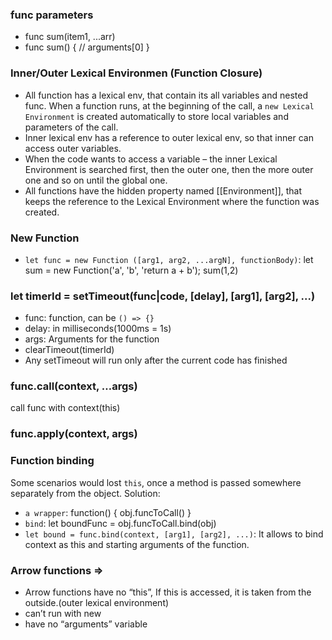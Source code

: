 ### func parameters
- func sum(item1, ...arr)
- func sum() { // arguments[0] }

### Inner/Outer Lexical Environmen (Function Closure)
- All function has a lexical env, that contain its all variables and nested func. When a function runs, at the beginning of the call, a `new Lexical Environment` is created automatically to store local variables and parameters of the call.
- Inner lexical env has a reference to outer lexical env, so that inner can access outer variables.
- When the code wants to access a variable – the inner Lexical Environment is searched first, then the outer one, then the more outer one and so on until the global one.
- All functions have the hidden property named [[Environment]], that keeps the reference to the Lexical Environment where the function was created.

### New Function
- `let func = new Function ([arg1, arg2, ...argN], functionBody)`: let sum = new Function('a', 'b', 'return a + b'); sum(1,2)

### let timerId = setTimeout(func|code, [delay], [arg1], [arg2], ...)
- func: function, can be `() => {}`
- delay: in milliseconds(1000ms = 1s)
- args: Arguments for the function
- clearTimeout(timerId)
- Any setTimeout will run only after the current code has finished

### func.call(context, …args)
call func with context(this)

### func.apply(context, args)

### Function binding
Some scenarios would lost `this`, once a method is passed somewhere separately from the object.
Solution:
- `a wrapper`: function() { obj.funcToCall() }
- `bind`: let boundFunc = obj.funcToCall.bind(obj)
- `let bound = func.bind(context, [arg1], [arg2], ...)`: It allows to bind context as this and starting arguments of the function.

### Arrow functions =>
- Arrow functions have no “this”, If this is accessed, it is taken from the outside.(outer lexical environment)
- can’t run with new
- have no “arguments” variable
